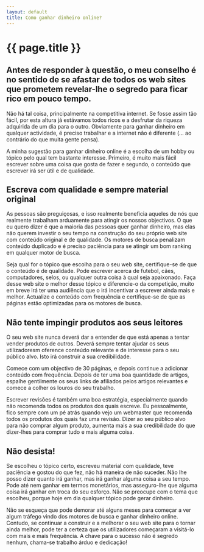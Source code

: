 ```yaml
---
layout: default
title: Como ganhar dinheiro online?
---
```


# {{ page.title }}

## Antes de responder à questão, o meu conselho é no sentido de se afastar de todos os web sites que prometem revelar-lhe o segredo para ficar rico em pouco tempo.

Não há tal coisa, principalmente na competitiva internet. Se fosse assim tão fácil, por esta altura já estávamos todos ricos e a desfrutar da riqueza adquirida de um dia para o outro. Obviamente para ganhar dinheiro em qualquer actividade, é preciso trabalhar e a internet não é diferente (... ao contrário do que muita gente pensa).

A minha sugestão para ganhar dinheiro online é a escolha de um hobby ou tópico pelo qual tem bastante interesse. Primeiro, é muito mais fácil escrever sobre uma coisa que gosta de fazer e segundo, o conteúdo que escrever irá ser útil e de qualidade.

## Escreva com qualidade e sempre material original

As pessoas são preguiçosas, e isso realmente beneficia aqueles de nós que realmente trabalham arduamente para atingir os nossos objectivos. O que eu quero dizer é que a maioria das pessoas quer ganhar dinheiro, mas elas não querem investir o seu tempo na construção do seu próprio web site com conteúdo original e de qualidade. Os motores de busca penalizam conteúdo duplicado e é preciso paciência para se atingir um bom ranking em qualquer motor de busca.

Seja qual for o tópico que escolha para o seu web site, certifique-se de que o conteúdo é de qualidade. Pode escrever acerca de futebol, cães, computadores, selos, ou qualquer outra coisa à qual seja apaixonado. Faça desse web site o melhor desse tópico e diferencie-o da competição, muito em breve irá ter uma audiência que o irá incentivar a escrever ainda mais e melhor. Actualize o conteúdo com frequência e certifique-se de que as páginas estão optimizadas para os motores de busca.

## Não tente impingir produtos aos seus leitores

O seu web site nunca deverá dar a entender de que está apenas a tentar vender produtos de outros. Deverá sempre tentar ajudar os seus utilizadoresm oference conteúdo relevante e de interesse para o seu público alvo. Isto irá construir a sua credibilidade.

Comece com um objectivo de 30 páginas, e depois continue a adicionar conteúdo com frequência. Depois de ter uma boa quantidade de artigos, espalhe gentilmente os seus links de afiliados pelos artigos relevantes e comece a colher os louros do seu trabalho.

Escrever revisões é também uma boa estratégia, especialmente quando não recomenda todos os produtos dos quais escreve. Eu pessoalmente, fico sempre com um pé atrás quando vejo um webmaster que recomenda todos os produtos dos quais faz uma revisão. Dizer ao seu público alvo para não comprar algum produto, aumenta mais a sua credibilidade do que dizer-lhes para comprar tudo e mais alguma coisa.

## Não desista!

Se escolheu o tópico certo, escreveu material com qualidade, teve paciência e gostou do que fez, não há maneira de não suceder. Não lhe posso dizer quanto irá ganhar, mas irá ganhar alguma coisa a seu tempo. Pode até nem ganhar em termos monetários, mas asseguro-lhe que alguma coisa irá ganhar em troca do seu esforço. Não se preocupe com o tema que escolheu, porque hoje em dia qualquer tópico pode gerar dinheiro.

Não se esqueça que pode demorar até alguns meses para começar a ver algum tráfego vindo dos motores de busca e ganhar dinheiro online. Contudo, se continuar a construir e a melhorar o seu web site para o tornar ainda melhor, pode ter a certeza que os utilizadores começaram a visitá-lo com mais e mais frequência. A chave para o sucesso não é segredo nenhum, chama-se trabalho árduo e dedicação!